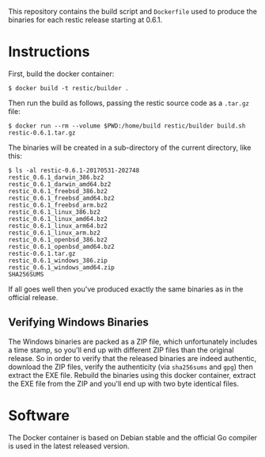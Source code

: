 This repository contains the build script and `Dockerfile` used to produce the
binaries for each restic release starting at 0.6.1.

Instructions
============

First, build the docker container:

    $ docker build -t restic/builder .

Then run the build as follows, passing the restic source code as a `.tar.gz` file:

    $ docker run --rm --volume $PWD:/home/build restic/builder build.sh restic-0.6.1.tar.gz

The binaries will be created in a sub-directory of the current directory, like this:

    $ ls -al restic-0.6.1-20170531-202748
    restic_0.6.1_darwin_386.bz2
    restic_0.6.1_darwin_amd64.bz2
    restic_0.6.1_freebsd_386.bz2
    restic_0.6.1_freebsd_amd64.bz2
    restic_0.6.1_freebsd_arm.bz2
    restic_0.6.1_linux_386.bz2
    restic_0.6.1_linux_amd64.bz2
    restic_0.6.1_linux_arm64.bz2
    restic_0.6.1_linux_arm.bz2
    restic_0.6.1_openbsd_386.bz2
    restic_0.6.1_openbsd_amd64.bz2
    restic-0.6.1.tar.gz
    restic_0.6.1_windows_386.zip
    restic_0.6.1_windows_amd64.zip
    SHA256SUMS

If all goes well then you've produced exactly the same binaries as in the official release.

Verifying Windows Binaries
--------------------------

The Windows binaries are packed as a ZIP file, which unfortunately includes a
time stamp, so you'll end up with different ZIP files than the original
release. So in order to verify that the released binaries are indeed authentic,
download the ZIP files, verify the authenticity (via `sha256sums` and `gpg`)
then extract the EXE file. Rebuild the binaries using this docker container,
extract the EXE file from the ZIP and you'll end up with two byte identical
files.

Software
========

The Docker container is based on Debian stable and the official Go compiler is
used in the latest released version.
